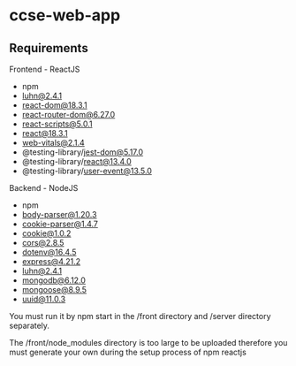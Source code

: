 # ccse-web-app

## Requirements
Frontend - ReactJS
- npm
- luhn@2.4.1
- react-dom@18.3.1
- react-router-dom@6.27.0
- react-scripts@5.0.1
- react@18.3.1
- web-vitals@2.1.4
- @testing-library/jest-dom@5.17.0
- @testing-library/react@13.4.0
- @testing-library/user-event@13.5.0

Backend - NodeJS
- npm
- body-parser@1.20.3
- cookie-parser@1.4.7
- cookie@1.0.2
- cors@2.8.5
- dotenv@16.4.5
- express@4.21.2
- luhn@2.4.1
- mongodb@6.12.0
- mongoose@8.9.5
- uuid@11.0.3

You must run it by npm start in the /front directory and /server directory separately.

The /front/node_modules directory is too large to be uploaded therefore you must generate your own during the setup process of npm reactjs
